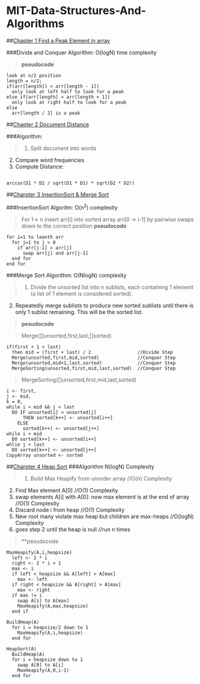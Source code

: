 # MIT-Data-Structures-And-Algorithms

##[Chapter 1 Find a Peak Element in array](https://github.com/lizhen325/MIT-Data-Structures-And-Algorithms/tree/master/MIT/PeakFinding)

###Divide and Conquer Algorithm: O(logN) time complexity

>**pseudocode**
```
look at n/2 position
length = n/2;
if(arr[length]) < arr[length - 1])
  only look at left half to look for a peak
else if(arr[length] < arr[length + 1])
  only look at right half to look for a peak
else
  arr[length / 2] is a peak
```

##[Chapter 2 Document Distance](https://github.com/lizhen325/MIT-Data-Structures-And-Algorithms/tree/master/MIT/DocumentDistance)

###Algorithm:
>1. Split document into words
2. Compare word frequencies
3. Compute Distance: 
<code>
arccos(D1 * D2 / sqrt(D1 * D1) * sqrt(D2 * D2))
</code>

##[Charpter 3 InsertionSort & Merge Sort](https://github.com/lizhen325/MIT-Data-Structures-And-Algorithms/tree/master/MIT/InsertionSortAndMergeSort)

###InsertionSort Algoritm: O(n<sup>2</sup>) complexity
>For 1-> n insert arr[i] into sorted array arr[0 -> i-1] by pairwise swaps down to the correct position
>**pseudocode**
```
for i=1 to leanth arr
  for j=1 to j > 0
    if arr[j-1] > arr[j]
      swap arr[j] and arr[j-1]
  end for
end for
```

###Merge Sort Algorithm: O(NlogN) complexity
>1. Divide the unsorted list into n sublists, each containing 1 element (a list of 1 element is considered sorted).
2. Repeatedly merge sublists to produce new sorted sublists until there is only 1 sublist remaining. This will be the sorted list.

>**pesudocode**

>Merge([]unsorted,first,last,[]sorted)
```
if(first + 1 < last)
  then mid = (first + last) / 2                 //Divide Step
  Merge(unsorted,first,mid,sorted)              //Conquer Step
  Merge(unsorted,mid+1,last,sorted)             //Conquer Step
  MergeSorting(unsorted,first,mid,last,sorted)  //Conquer Step
```

>MergeSorting([]unsorted,first,mid,last,sorted)
```
i <- first,
j <- mid,
k = 0,
while i < mid && j < last
  DO IF unsorted[i] < unsorted[j]
      THEN sorted[k++] <- unsorted[i++]
    ELSE
      sorted[k++] <- unsorted[j++]
while i < mid
  DO sorted[k++] <- unsorted[i++]
whlie j < last
  DO sorted[k++] <- unsorted[j++]
CopyArray unsorted <- sorted
```

##[Charpter 4 Heap Sort](https://github.com/lizhen325/MIT-Data-Structures-And-Algorithms/tree/master/MIT/Heap)
###Algorithm N(logN) Complexity
>1. Build Max Heapify from unorder array      //O(n) Complexity
2. Find Max element A[0]                      //O(1) Complexity
3. swap elements A[i] with A[0]: now max element is at the end of array  //O(1) Complexity
4. Discard node i from heap                   //O(1) Complexity
5. New root many violate max heap but children are max-heaps              //O(logN) Complexity
6. goes step 2 until the heap is null         //run n times

>**pesudocode
```
MaxHeapify(A,i,heapsize)
  left <- 2 * i
  right <- 2 * i + 1
  max <- i
  if left < heapsize && A[left] > A[max]
    max <- left
  if right < heapsize && A[right] > A[max]
    max <- right
  if max != i
    swap A[i] to A[max]
    MaxHeapify(A,max,heapsize)
  end if
```
```
BuildHeap(A)
  for i = heapsize/2 down to 1
    MaxHeapify(A,i,heapsize)
  end for
```
```
HeapSort(A)
  BuildHeap(A)
  for i = heapsize down to 1
    swap A[0] to A[i]
    MaxHeapify(A,0,i-1)
  end for
```
